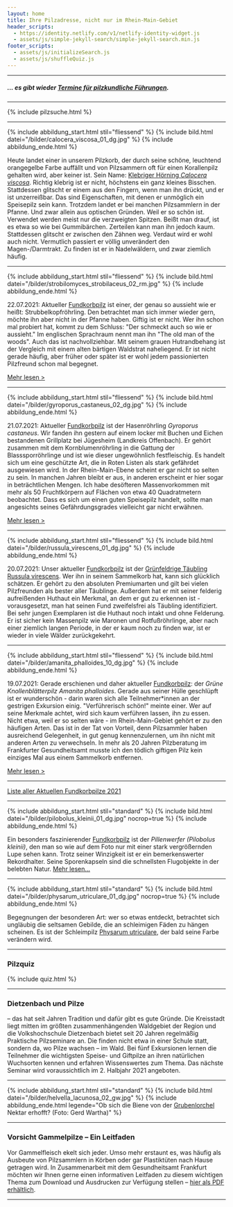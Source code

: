 ```yaml
---
layout: home
title: Ihre Pilzadresse, nicht nur im Rhein-Main-Gebiet
header_scripts:
  - https://identity.netlify.com/v1/netlify-identity-widget.js
  - assets/js/simple-jekyll-search/simple-jekyll-search.min.js
footer_scripts:
  - assets/js/initializeSearch.js
  - assets/js/shuffleQuiz.js
---
```

- - -

##### ... es gibt wieder [Termine für pilzkundliche Führungen](/termine).

- - -

{% include pilzsuche.html %}

- - -

{% include abbildung_start.html stil="fliessend" %}
{% include bild.html datei="/bilder/calocera_viscosa_01_dg.jpg" %}
{% include abbildung_ende.html %}

Heute landet einer in unserem Pilzkorb, der durch seine schöne, leuchtend orangegelbe Farbe auffällt und von Pilzsammern oft für einen Korallenpilz gehalten wird, aber keiner ist. Sein Name: [Klebriger Hörning *Calocera viscosa*](/pilze/calocera-viscosa-klebriger-hörnling). Richtig klebrig ist er nicht, höchstens ein ganz kleines Bisschen. Stattdessen glitscht er einem aus den Fingern, wenn man ihn drückt, und er ist unzerreißbar. Das sind Eigenschaften, mit denen er unmöglich ein Speisepilz sein kann. Trotzdem landet er bei manchen Pilzsammlern in der Pfanne. Und zwar allein aus optischen Gründen. Weil er so schön ist. Verwendet werden meist nur die verzweigten Spitzen. Beißt man drauf, ist es etwa so wie bei Gummibärchen. Zerteilen kann man ihn jedoch kaum. Stattdessen glitscht er zwischen den Zähnen weg. Verdaut wird er wohl auch nicht. Vermutlich passiert er völlig unverändert den Magen-/Darmtrakt. Zu finden ist er in Nadelwäldern, und zwar ziemlich häufig. 

<div style="clear:  both"></div>

- - -

{% include abbildung_start.html stil="fliessend" %}
{% include bild.html datei="/bilder/strobilomyces_strobilaceus_02_rm.jpg" %}
{% include abbildung_ende.html %}

22.07.2021: Aktueller [Fundkorbpilz](AA "Glossar-") ist einer, der genau so aussieht wie er heißt: Strubbelkopfröhrling. Den betrachtet man sich immer wieder gern, möchte ihn aber nicht in der Pfanne haben. Giftig ist er nicht. Wer ihn schon mal probiert hat, kommt zu dem Schluss: "Der schmeckt auch so wie er aussieht." Im englischen Sprachraum nennt man ihn "The old man of the woods". Auch das ist nachvollziehbar. Mit seinem grauen Hutrandbehang ist der Vergleich mit einem alten bärtigen Waldstrat naheliegend. Er ist nicht gerade häufig, aber früher oder später ist er wohl jedem passionierten Pilzfreund schon mal begegnet.

[Mehr lesen >](/pilze/strobilomyces-strobilaceus-strubbelkopfröhrling)

<div style="clear:  both"></div>

- - -

{% include abbildung_start.html stil="fliessend" %}
{% include bild.html datei="/bilder/gyroporus_castaneus_02_dg.jpg" %}
{% include abbildung_ende.html %}

21.07.2021: Aktueller [Fundkorbpilz](AA "Glossar-") ist der Hasenröhrling *Gyroporus castaneus*. Wir fanden ihn gestern auf einem locker mit Buchen und Eichen bestandenen Grillplatz bei Jügesheim (Landkreis Offenbach). Er gehört zusammen mit dem Kornblumenröhrling in die Gattung der Blasssporröhrlinge und ist wie dieser ungewöhnlich festfleischig. Es handelt sich um eine geschützte Art, die in Roten Listen als stark gefährdet ausgewiesen wird. In der Rhein-Main-Ebene scheint er gar nicht so selten zu sein. In manchen Jahren bleibt er aus, in anderen erscheint er hier sogar in beträchtlichen Mengen. Ich habe desöfteren Massenvorkommen mit mehr als 50 Fruchtkörpern auf Flächen von etwa 40 Quadratmetern beobachtet. Dass es sich um einen guten Speisepilz handelt, sollte man angesichts seines Gefährdungsgrades vielleicht gar nicht erwähnen. 

[Mehr lesen >](/pilze/gyroporus-castaneus-hasenröhrling) 

<div style="clear:  both"></div>

- - -

{% include abbildung_start.html stil="fliessend" %}
{% include bild.html datei="/bilder/russula_virescens_01_dg.jpg" %}
{% include abbildung_ende.html %}

20.07.2021: Unser aktueller [Fundkorbpilz](AA "Glossar-") ist der [Grünfeldrige Täubling Russula virescens](/pilze/russula-virescens-grüngefelderter-täubling). Wer ihn in seinem Sammelkorb hat, kann sich glücklich schätzen. Er gehört zu den absoluten Premiumarten und gilt bei vielen Pilzfreunden als bester aller Täublinge. Außerdem hat er mit seiner felderig aufreißenden Huthaut ein Merkmal, an dem er gut zu erkennen ist - vorausgesetzt, man hat seinen Fund zweifelsfrei als Täubling identifiziert. Bei sehr jungen Exemplaren ist die Huthaut noch intakt und ohne Felderung. Er ist sicher kein Massenpilz wie Maronen und Rotfußröhrlinge, aber nach einer ziemlich langen Periode, in der er kaum noch zu finden war, ist er wieder in viele Wälder zurückgekehrt.

<div style="clear:  both"></div>

- - -

{% include abbildung_start.html stil="fliessend" %}
{% include bild.html datei="/bilder/amanita_phalloides_10_dg.jpg" %}
{% include abbildung_ende.html %}

19.07.2021: Gerade erschienen und daher aktueller [Fundkorbpilz](AA "Glossar-"): der *Grüne Knollenblätterpilz Amanita phalloides*. Gerade aus seiner Hülle geschlüpft ist er wunderschön - darin waren sich alle Teilnehmer*innen an der gestrigen Exkursion einig. "Verführerisch schön!" meinte einer. Wer auf seine Merkmale achtet, wird sich kaum verführen lassen, ihn zu essen.  Nicht etwa, weil er so selten wäre - im Rhein-Main-Gebiet gehört er zu den häufigen Arten. Das ist in der Tat von Vorteil, denn Pilzsammler haben ausreichend Gelegenheit, in gut genug kennenzulernen, um ihn nicht mit anderen Arten zu verwechseln. In mehr als 20 Jahren Pilzberatung im Frankfurter Gesundheitsamt musste ich den tödlich giftigen Pilz kein einziges Mal aus einem Sammelkorb entfernen.

[Mehr lesen >](/pilze/amanita-phalloides-grüner-knollenblätterpilz) 

<div style="clear:  both"></div>

- - -

[Liste aller Aktuellen Fundkorbpilze 2021](/artikel/liste-aller-aktuellen-fundkorbpilze-2021.html)

- - -

{% include abbildung_start.html stil="standard" %}
{% include bild.html datei="/bilder/pilobolus_kleinii_01_dg.jpg" nocrop=true %}
{% include abbildung_ende.html %}

Ein besonders faszinierender [Fundkorbpilz](AA "Glossar-") ist der *Pillenwerfer (Pilobolus kleinii)*, den man so wie auf dem Foto nur mit einer stark vergrößernden Lupe sehen kann. Trotz seiner Winzigkeit ist er ein bemerkenswerter Rekordhalter. Seine Sporenkapseln sind die schnellsten Flugobjekte in der belebten Natur. [Mehr lesen...](/pilze/pilobolus-kleinii-pillenwerfer)

- - -

{% include abbildung_start.html stil="standard" %}
{% include bild.html datei="/bilder/physarum_utriculare_01_dg.jpg" nocrop=true %}
{% include abbildung_ende.html %}

Begegnungen der besonderen Art: wer so etwas entdeckt, betrachtet sich ungläubig die seltsamen Gebilde, die an schleimigen Fäden zu hängen scheinen. Es ist der Schleimpilz [Physarum utriculare](/pilze/physarum-utriculare-fadenfruchtschleimpilz), der bald seine Farbe verändern wird.

- - -

### Pilzquiz

{% include quiz.html %}

- - -

### Dietzenbach und Pilze

– das hat seit Jahren Tradition und dafür gibt es gute Gründe. Die Kreisstadt liegt mitten im größten zusammenhängenden Waldgebiet der Region und die Volkshochschule Dietzenbach bietet seit 20 Jahren regelmäßig Praktische Pilzseminare an. Die finden nicht etwa in einer Schule statt, sondern da, wo Pilze wachsen – im Wald. Bei fünf Exkursionen lernen die Teilnehmer die wichtigsten Speise- und Giftpilze an ihren natürlichen Wuchsorten kennen und erfahren Wissenswertes zum Thema. Das nächste Seminar wird voraussichtlich im 2. Halbjahr 2021 angeboten.

- - -

{% include abbildung_start.html stil="standard" %}
{% include bild.html datei="/bilder/helvella_lacunosa_02_gw.jpg" %}
{% include abbildung_ende.html legende="Ob sich die Biene von der <a href='/pilze/helvella-lacunosa-grubenlorchel'>Grubenlorchel</a> Nektar erhofft?  (Foto: Gerd Wartha)" %}

- - -

### Vorsicht Gammelpilze – Ein Leitfaden

Vor Gammelfleisch ekelt sich jeder. Umso mehr erstaunt es, was häufig als Ausbeute von Pilzsammlern in Körben oder gar Plastiktüten nach Hause getragen wird. In Zusammenarbeit mit dem Gesundheitsamt Frankfurt möchten wir Ihnen gerne einen informativen Leitfaden zu diesem wichtigen Thema zum Download und Ausdrucken zur Verfügung stellen – [hier als PDF erhältlich](/assets/docs/Fundkorb.de-Gammelpilze.pdf).

- - -